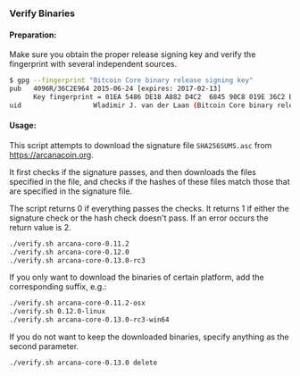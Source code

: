 ### Verify Binaries

#### Preparation:

Make sure you obtain the proper release signing key and verify the fingerprint with several independent sources.

```sh
$ gpg --fingerprint "Bitcoin Core binary release signing key"
pub   4096R/36C2E964 2015-06-24 [expires: 2017-02-13]
      Key fingerprint = 01EA 5486 DE18 A882 D4C2  6845 90C8 019E 36C2 E964
uid                  Wladimir J. van der Laan (Bitcoin Core binary release signing key) <laanwj@gmail.com>
```

#### Usage:

This script attempts to download the signature file `SHA256SUMS.asc` from https://arcanacoin.org.

It first checks if the signature passes, and then downloads the files specified in the file, and checks if the hashes of these files match those that are specified in the signature file.

The script returns 0 if everything passes the checks. It returns 1 if either the signature check or the hash check doesn't pass. If an error occurs the return value is 2.


```sh
./verify.sh arcana-core-0.11.2
./verify.sh arcana-core-0.12.0
./verify.sh arcana-core-0.13.0-rc3
```

If you only want to download the binaries of certain platform, add the corresponding suffix, e.g.:

```sh
./verify.sh arcana-core-0.11.2-osx
./verify.sh 0.12.0-linux
./verify.sh arcana-core-0.13.0-rc3-win64
```

If you do not want to keep the downloaded binaries, specify anything as the second parameter.

```sh
./verify.sh arcana-core-0.13.0 delete
```
